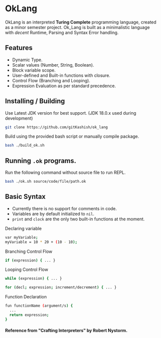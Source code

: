 # OkLang

OkLang is an interpreted **Turing Complete** programming language, created as a minor semester project. Ok_Lang is built as a minimalistic language with *decent* Runtime, Parsing and Syntax Error handling.

## Features

* Dynamic Type.
* Scalar values (Number, String, Boolean).
* Block variable scope.
* User-defined and Built-in functions with closure.
* Control Flow (Branching and Looping).
* Expression Evaluation as per standard precedence.

## Installing / Building

Use Latest JDK version for best support. (JDK 18.0.x used during development)

```bash
git clone https://github.com/gitKashish/ok_lang
```

Build using the provided bash script or manually compile package.
```bash
bash ./build_ok.sh
```

## Running `.ok` programs.
Run the following command without source file to run REPL.
```bash
bash ./ok.sh source/code/file/path.ok
```

## Basic Syntax

* Currently there is no support for comments in code.
* Variables are by default initialized to `nil`.
* `print` and `clock` are the only two built-in functions at the moment.

Declaring variable
```bash
var myVariable;
myVariable = 10 * 20 + (10 - 10);
```

Branching Control Flow
```bash
if (expression) { ... }
```

Looping Control Flow
```bash
while (expression) { ... }

for (decl; expression; increment/decrement) { ... }
```

Function Declaration
```bash
fun functionName (argument/s) {
  ...
  return expression;
}
```

#### Reference from "Crafting Interpreters" by Robert Nystorm.
